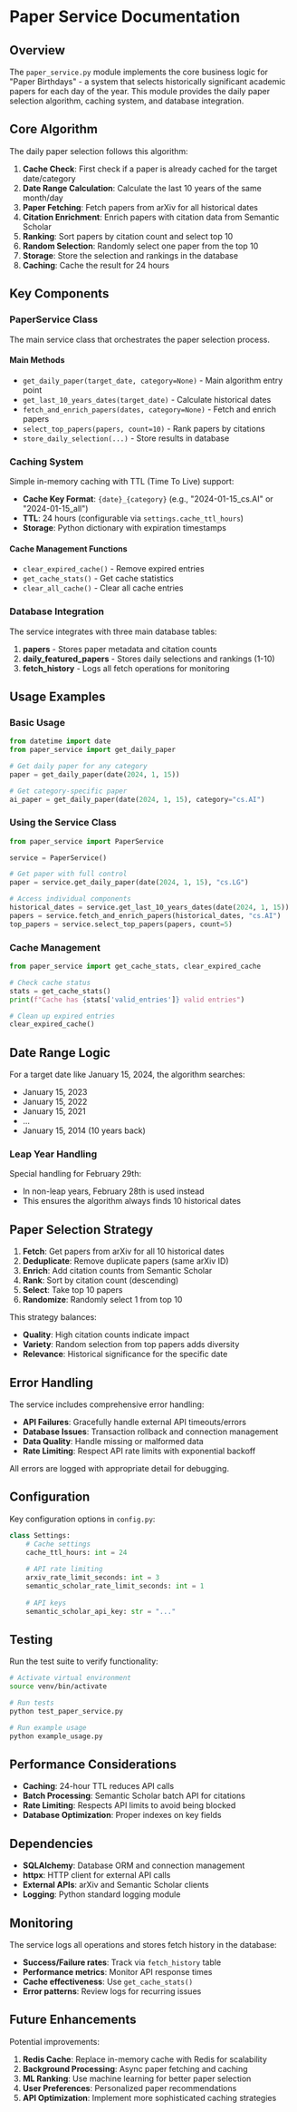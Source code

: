 # Paper Service Documentation

## Overview

The `paper_service.py` module implements the core business logic for "Paper Birthdays" - a system that selects historically significant academic papers for each day of the year. This module provides the daily paper selection algorithm, caching system, and database integration.

## Core Algorithm

The daily paper selection follows this algorithm:

1. **Cache Check**: First check if a paper is already cached for the target date/category
2. **Date Range Calculation**: Calculate the last 10 years of the same month/day
3. **Paper Fetching**: Fetch papers from arXiv for all historical dates
4. **Citation Enrichment**: Enrich papers with citation data from Semantic Scholar
5. **Ranking**: Sort papers by citation count and select top 10
6. **Random Selection**: Randomly select one paper from the top 10
7. **Storage**: Store the selection and rankings in the database
8. **Caching**: Cache the result for 24 hours

## Key Components

### PaperService Class

The main service class that orchestrates the paper selection process.

#### Main Methods

- `get_daily_paper(target_date, category=None)` - Main algorithm entry point
- `get_last_10_years_dates(target_date)` - Calculate historical dates
- `fetch_and_enrich_papers(dates, category=None)` - Fetch and enrich papers
- `select_top_papers(papers, count=10)` - Rank papers by citations
- `store_daily_selection(...)` - Store results in database

### Caching System

Simple in-memory caching with TTL (Time To Live) support:

- **Cache Key Format**: `{date}_{category}` (e.g., "2024-01-15_cs.AI" or "2024-01-15_all")
- **TTL**: 24 hours (configurable via `settings.cache_ttl_hours`)
- **Storage**: Python dictionary with expiration timestamps

#### Cache Management Functions

- `clear_expired_cache()` - Remove expired entries
- `get_cache_stats()` - Get cache statistics
- `clear_all_cache()` - Clear all cache entries

### Database Integration

The service integrates with three main database tables:

1. **papers** - Stores paper metadata and citation counts
2. **daily_featured_papers** - Stores daily selections and rankings (1-10)
3. **fetch_history** - Logs all fetch operations for monitoring

## Usage Examples

### Basic Usage

```python
from datetime import date
from paper_service import get_daily_paper

# Get daily paper for any category
paper = get_daily_paper(date(2024, 1, 15))

# Get category-specific paper
ai_paper = get_daily_paper(date(2024, 1, 15), category="cs.AI")
```

### Using the Service Class

```python
from paper_service import PaperService

service = PaperService()

# Get paper with full control
paper = service.get_daily_paper(date(2024, 1, 15), "cs.LG")

# Access individual components
historical_dates = service.get_last_10_years_dates(date(2024, 1, 15))
papers = service.fetch_and_enrich_papers(historical_dates, "cs.AI")
top_papers = service.select_top_papers(papers, count=5)
```

### Cache Management

```python
from paper_service import get_cache_stats, clear_expired_cache

# Check cache status
stats = get_cache_stats()
print(f"Cache has {stats['valid_entries']} valid entries")

# Clean up expired entries
clear_expired_cache()
```

## Date Range Logic

For a target date like January 15, 2024, the algorithm searches:
- January 15, 2023
- January 15, 2022
- January 15, 2021
- ...
- January 15, 2014 (10 years back)

### Leap Year Handling

Special handling for February 29th:
- In non-leap years, February 28th is used instead
- This ensures the algorithm always finds 10 historical dates

## Paper Selection Strategy

1. **Fetch**: Get papers from arXiv for all 10 historical dates
2. **Deduplicate**: Remove duplicate papers (same arXiv ID)
3. **Enrich**: Add citation counts from Semantic Scholar
4. **Rank**: Sort by citation count (descending)
5. **Select**: Take top 10 papers
6. **Randomize**: Randomly select 1 from top 10

This strategy balances:
- **Quality**: High citation counts indicate impact
- **Variety**: Random selection from top papers adds diversity
- **Relevance**: Historical significance for the specific date

## Error Handling

The service includes comprehensive error handling:

- **API Failures**: Gracefully handle external API timeouts/errors
- **Database Issues**: Transaction rollback and connection management
- **Data Quality**: Handle missing or malformed data
- **Rate Limiting**: Respect API rate limits with exponential backoff

All errors are logged with appropriate detail for debugging.

## Configuration

Key configuration options in `config.py`:

```python
class Settings:
    # Cache settings
    cache_ttl_hours: int = 24
    
    # API rate limiting
    arxiv_rate_limit_seconds: int = 3
    semantic_scholar_rate_limit_seconds: int = 1
    
    # API keys
    semantic_scholar_api_key: str = "..."
```

## Testing

Run the test suite to verify functionality:

```bash
# Activate virtual environment
source venv/bin/activate

# Run tests
python test_paper_service.py

# Run example usage
python example_usage.py
```

## Performance Considerations

- **Caching**: 24-hour TTL reduces API calls
- **Batch Processing**: Semantic Scholar batch API for citations
- **Rate Limiting**: Respects API limits to avoid being blocked
- **Database Optimization**: Proper indexes on key fields

## Dependencies

- **SQLAlchemy**: Database ORM and connection management
- **httpx**: HTTP client for external API calls
- **External APIs**: arXiv and Semantic Scholar clients
- **Logging**: Python standard logging module

## Monitoring

The service logs all operations and stores fetch history in the database:

- **Success/Failure rates**: Track via `fetch_history` table
- **Performance metrics**: Monitor API response times
- **Cache effectiveness**: Use `get_cache_stats()`
- **Error patterns**: Review logs for recurring issues

## Future Enhancements

Potential improvements:

1. **Redis Cache**: Replace in-memory cache with Redis for scalability
2. **Background Processing**: Async paper fetching and caching
3. **ML Ranking**: Use machine learning for better paper selection
4. **User Preferences**: Personalized paper recommendations
5. **API Optimization**: Implement more sophisticated caching strategies